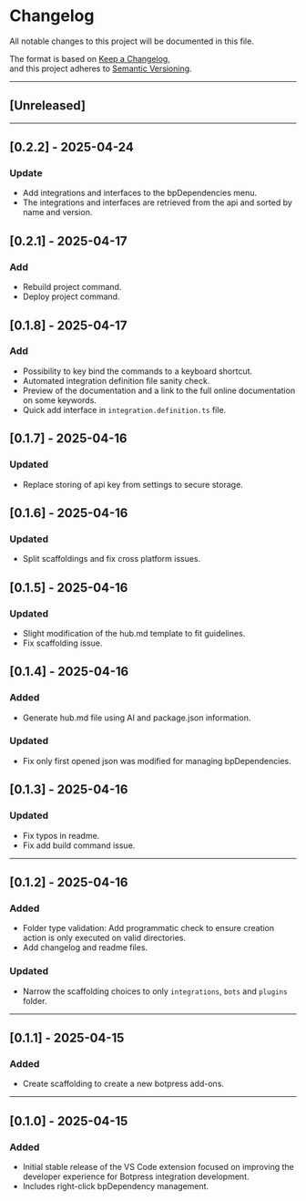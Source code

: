 # Changelog

All notable changes to this project will be documented in this file.

The format is based on [Keep a Changelog](https://keepachangelog.com/en/1.0.0/),  
and this project adheres to [Semantic Versioning](https://semver.org/spec/v2.0.0.html).

---

## [Unreleased]

---

## [0.2.2] - 2025-04-24

### Update

- Add integrations and interfaces to the bpDependencies menu.
- The integrations and interfaces are retrieved from the api and sorted by name and version.

## [0.2.1] - 2025-04-17

### Add

- Rebuild project command.
- Deploy project command.

## [0.1.8] - 2025-04-17

### Add

- Possibility to key bind the commands to a keyboard shortcut.
- Automated integration definition file sanity check.
- Preview of the documentation and a link to the full online documentation on some keywords.
- Quick add interface in `integration.definition.ts` file.

## [0.1.7] - 2025-04-16

### Updated

- Replace storing of api key from settings to secure storage.

## [0.1.6] - 2025-04-16

### Updated

- Split scaffoldings and fix cross platform issues.

## [0.1.5] - 2025-04-16

### Updated

- Slight modification of the hub.md template to fit guidelines.
- Fix scaffolding issue.

## [0.1.4] - 2025-04-16

### Added

- Generate hub.md file using AI and package.json information.

### Updated

- Fix only first opened json was modified for managing bpDependencies.

## [0.1.3] - 2025-04-16

### Updated

- Fix typos in readme.
- Fix add build command issue.

---

## [0.1.2] - 2025-04-16

### Added

- Folder type validation: Add programmatic check to ensure creation action is only executed on valid directories.
- Add changelog and readme files.

### Updated

- Narrow the scaffolding choices to only `integrations`, `bots` and `plugins` folder.

---

## [0.1.1] - 2025-04-15

### Added

- Create scaffolding to create a new botpress add-ons.

---

## [0.1.0] - 2025-04-15

### Added

- Initial stable release of the VS Code extension focused on improving the developer experience for Botpress integration development.
- Includes right-click bpDependency management.

